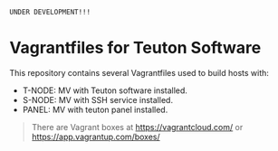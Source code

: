 
`UNDER DEVELOPMENT!!!`

# Vagrantfiles for Teuton Software

This repository contains several Vagrantfiles used to build hosts with:
* T-NODE: MV with Teuton software installed.
* S-NODE: MV with SSH service installed.
* PANEL: MV with teuton panel installed.

> There are Vagrant boxes at https://vagrantcloud.com/ or https://app.vagrantup.com/boxes/
